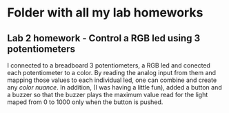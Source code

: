 # Folder with all my lab homeworks
## Lab 2 homework - Control a RGB led using 3 potentiometers
I connected to a breadboard 3 potentiometers, a RGB led and conected each potentiometer to a color. By reading the analog input from them and mapping those values to each individual led, one can combine and create any _color nuance_.
In addition, (I was having a little fun), added a button and a buzzer so that the buzzer plays the maximum value read for the light maped from 0 to 1000 only when the button is pushed.
